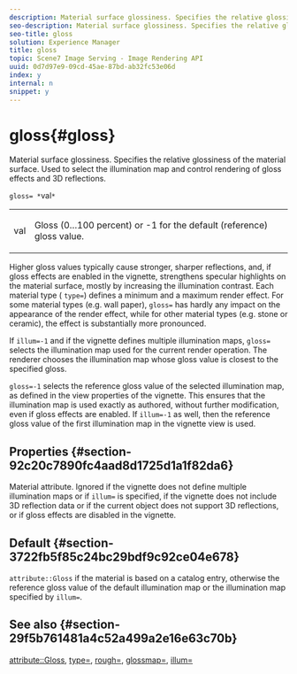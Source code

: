 ```yaml
---
description: Material surface glossiness. Specifies the relative glossiness of the material surface. Used to select the illumination map and control rendering of gloss effects and 3D reflections.
seo-description: Material surface glossiness. Specifies the relative glossiness of the material surface. Used to select the illumination map and control rendering of gloss effects and 3D reflections.
seo-title: gloss
solution: Experience Manager
title: gloss
topic: Scene7 Image Serving - Image Rendering API
uuid: 0d7d97e9-09cd-45ae-87bd-ab32fc53e06d
index: y
internal: n
snippet: y
---
```


# gloss{#gloss}

Material surface glossiness. Specifies the relative glossiness of the material surface. Used to select the illumination map and control rendering of gloss effects and 3D reflections.

 `gloss= *`val`*`

<table id="simpletable_82166CA080AD401180404462FB2407D7"> 
 <tr class="strow"> 
  <td class="stentry"> <p><span class="codeph"> <span class="varname"> val</span> </span> </p></td> 
  <td class="stentry"> <p>Gloss (0…100 percent) or -1 for the default (reference) gloss value. </p></td> 
 </tr> 
</table>

Higher gloss values typically cause stronger, sharper reflections, and, if gloss effects are enabled in the vignette, strengthens specular highlights on the material surface, mostly by increasing the illumination contrast. Each material type ( `type=`) defines a minimum and a maximum render effect. For some material types (e.g. wall paper), `gloss=` has hardly any impact on the appearance of the render effect, while for other material types (e.g. stone or ceramic), the effect is substantially more pronounced.

If `illum=-1` and if the vignette defines multiple illumination maps, `gloss=` selects the illumination map used for the current render operation. The renderer chooses the illumination map whose gloss value is closest to the specified gloss.

`gloss=-1` selects the reference gloss value of the selected illumination map, as defined in the view properties of the vignette. This ensures that the illumination map is used exactly as authored, without further modification, even if gloss effects are enabled. If `illum=-1` as well, then the reference gloss value of the first illumination map in the vignette view is used.

## Properties {#section-92c20c7890fc4aad8d1725d1a1f82da6}

Material attribute. Ignored if the vignette does not define multiple illumination maps or if `illum=` is specified, if the vignette does not include 3D reflection data or if the current object does not support 3D reflections, or if gloss effects are disabled in the vignette.

## Default {#section-3722fb5f85c24bc29bdf9c92ce04e678}

`attribute::Gloss` if the material is based on a catalog entry, otherwise the reference gloss value of the default illumination map or the illumination map specified by `illum=`.

## See also {#section-29f5b761481a4c52a499a2e16e63c70b}

[attribute::Gloss](../../../../../ir_api/material_cat/image-rendering-api-ref/c-ir-material-catalog/c-ir-material-data-reference/r-ir-cat-gloss.md#reference-5277f62a67e2408ab94699aa712f1eeb), [type=](../../../../../ir_api/http_protocol/image-rendering-api-ref/c-ir-http-protocol-ref/c-ir-http-protocol-command-reference/r-ir-http-type.md#reference-128c7de89e2d46838019b560f3f84a35), [rough=](../../../../../ir_api/http_protocol/image-rendering-api-ref/c-ir-http-protocol-ref/c-ir-http-protocol-command-reference/r-ir-rough.md#reference-00add846b09f4dc39420bda1ca414180), [glossmap=](../../../../../ir_api/http_protocol/image-rendering-api-ref/c-ir-http-protocol-ref/c-ir-http-protocol-command-reference/r-ir-glossmap.md#reference-99940148ae6a401482b2d03c68530f3a), [illum=](../../../../../ir_api/http_protocol/image-rendering-api-ref/c-ir-http-protocol-ref/c-ir-http-protocol-command-reference/r-ir-http-illum.md#reference-8efe483a30684022bfe711eb73efbee6) 
